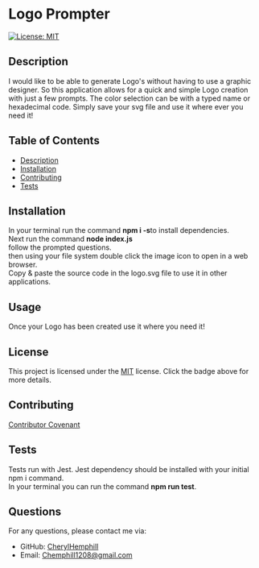 
# Logo Prompter

[![License: MIT](https://img.shields.io/badge/License-MIT-yellow.svg)](https://opensource.org/licenses/MIT)

## Description
I would like to be able to generate Logo's without having to use a graphic designer. So this application allows for a quick and simple Logo creation with just a few prompts.  The color selection can be with a typed name or hexadecimal code. Simply save your svg file and use it where ever you need it!

## Table of Contents
* [Description](#description)
* [Installation](#installation)
* [Contributing](#contributing)
* [Tests](#tests)

## Installation
In your terminal run the command <strong>npm i -s</strong>to install dependencies. <br> Next run the command <strong>node index.js </strong><br> follow the prompted questions. <br> then using your file system double click the image icon to open in a web browser. <br> Copy & paste the source code in the logo.svg file to use it in other applications.

## Usage
Once your Logo has been created use it where you need it!

## License

This project is licensed under the [MIT](https://opensource.org/licenses/MIT) license. Click the badge above for more details.


## Contributing
[Contributor Covenant](https://www.contributor-covenant.org/) 

## Tests
Tests run with Jest. Jest dependency should be installed with your initial npm i command.<br> In your terminal you can run the command <strong>npm run test</strong>.

## Questions
For any questions, please contact me via:
* GitHub: [CherylHemphill](https://github.com/CherylHemphill)
* Email: Chemphill1208@gmail.com
